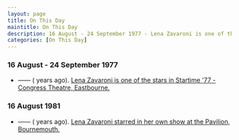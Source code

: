 ```yaml
---
layout: page
title: On This Day
maintitle: On This Day
description: 16 August - 24 September 1977 - Lena Zavaroni is one of the stars in Startime '77 - Congress Theatre, Eastbourne. 16 August 1981 - Lena Zavaroni starred in her own show at the Pavilion, Bournemouth.
categories: [On This Day]
---
```


### 16 August - 24 September 1977
* —— (<span id="age1"></span> years ago). [Lena Zavaroni is one of the stars in Startime '77 - Congress Theatre, Eastbourne.](/theatre/1977/08/16/startime-77.html)

### 16 August 1981
* —— (<span id="age2"></span> years ago). [Lena Zavaroni starred in her own show at the Pavilion, Bournemouth.](/theatre/the%20lena%20zavaroni%20show/1981/08/16/the-lena-zavaroni-show.html)

<!-- Script for calculating number of years ago -->
<script>
var dob = '19770816';
var year = Number(dob.substr(0, 4));
var month = Number(dob.substr(4, 2)) - 1;
var day = Number(dob.substr(6, 2));
var today = new Date();
var age1 = today.getFullYear() - year;
if (today.getMonth() < month || (today.getMonth() == month && today.getDate() < day)) {
age1--;
}
document.getElementById("age1").innerHTML=age1;

var dob = '19810816';
var year = Number(dob.substr(0, 4));
var month = Number(dob.substr(4, 2)) - 1;
var day = Number(dob.substr(6, 2));
var today = new Date();
var age2 = today.getFullYear() - year;
if (today.getMonth() < month || (today.getMonth() == month && today.getDate() < day)) {
age2--;
}
document.getElementById("age2").innerHTML=age2;
</script>

